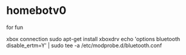 # homebotv0
for fun


xbox connection 
sudo apt-get install xboxdrv
echo 'options bluetooth disable_ertm=Y' | sudo tee -a /etc/modprobe.d/bluetooth.conf
